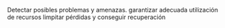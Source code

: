 Detectar posibles problemas y amenazas.
garantizar adecuada utilización de recursos
limpitar pérdidas y conseguir recuperación
